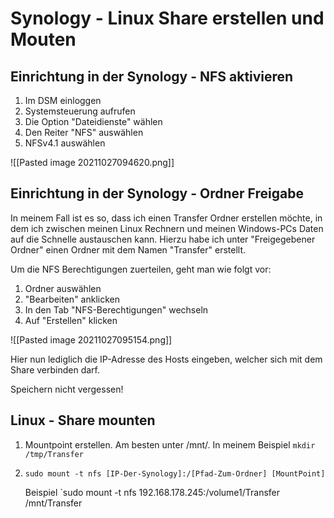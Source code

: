# Synology - Linux Share erstellen und Mouten

## Einrichtung in der Synology - NFS aktivieren

1. Im DSM einloggen
2. Systemsteuerung aufrufen
3. Die Option "Dateidienste" wählen
4. Den Reiter "NFS" auswählen
5. NFSv4.1 auswählen

![[Pasted image 20211027094620.png]]

## Einrichtung in der Synology - Ordner Freigabe

In meinem Fall ist es so, dass ich einen Transfer Ordner erstellen möchte, in dem ich zwischen meinen Linux Rechnern und meinen Windows-PCs Daten auf die Schnelle austauschen kann.
Hierzu habe ich unter "Freigegebener Ordner" einen Ordner mit dem Namen "Transfer" erstellt.

Um die NFS Berechtigungen zuerteilen, geht man wie folgt vor:

1. Ordner auswählen
2. "Bearbeiten" anklicken
3. In den Tab "NFS-Berechtigungen" wechseln
4. Auf "Erstellen" klicken

![[Pasted image 20211027095154.png]]

Hier nun lediglich die IP-Adresse des Hosts eingeben, welcher sich mit dem Share verbinden darf.

Speichern nicht vergessen!

## Linux - Share mounten

1. Mountpoint erstellen. Am besten unter /mnt/. In meinem Beispiel `mkdir /tmp/Transfer`
2. `sudo mount -t nfs [IP-Der-Synology]:/[Pfad-Zum-Ordner] [MountPoint]`

	Beispiel
	`sudo mount -t nfs 192.168.178.245:/volume1/Transfer /mnt/Transfer
